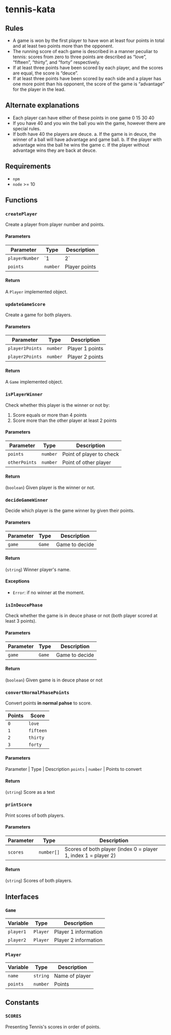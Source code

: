 # tennis-kata

## Rules

+ A game is won by the first player to have won at least four points in total and at least two points more than the opponent.
+ The running score of each game is described in a manner peculiar to tennis: scores from zero to three points are described as “love”, “fifteen”, “thirty”, and “forty” respectively.
+ If at least three points have been scored by each player, and the scores are equal, the score is “deuce”.
+ If at least three points have been scored by each side and a player has one more point than his opponent, the score of the game is “advantage” for the player in the lead.

## Alternate explanations

+ Each player can have either of these points in one game 0 15 30 40
+ If you have 40 and you win the ball you win the game, however there are special rules.
+ If both have 40 the players are deuce. a. If the game is in deuce, the winner of a ball will have advantage and game ball. b. If the player with advantage wins the ball he wins the game c. If the player without advantage wins they are back at deuce.

## Requirements
- `npm`
- `node` >= 10

## Functions

### `createPlayer`
Create a player from player number and points.

#### Parameters
Parameter | Type | Description
--------- | ---- | -----------
`playerNumber` | `1 | 2` | Player number
`points` | `number` | Player points

#### Return
A `Player` implemented object.

### `updateGameScore`
Create a game for both players.

#### Parameters
Parameter | Type | Description
--------- | ---- | -----------
`player1Points` | `number` | Player 1 points
`player2Points` | `number` | Player 2 points

#### Return
A `Game` implemented object.

### `isPlayerWinner`
Check whether this player is the winner or not by:
1. Score equals or more than 4 points
2. Score more than the other player at least 2 points

#### Parameters
Parameter | Type | Description
--------- | ---- | -----------
`points` | `number` | Point of player to check
`otherPoints` | `number` | Point of other player

#### Return
(`boolean`) Given player is the winner or not.

### `decideGameWinner`
Decide which player is the game winner by given their points.

#### Parameters
Parameter | Type | Description
--------- | ---- | -----------
`game` | `Game` | Game to decide

#### Return
(`string`) Winner player's name.

#### Exceptions
- `Error`: if no winner at the moment.

### `isInDeucePhase`
Check whether the game is in deuce phase or not (both player scored at least 3 points).

#### Parameters
Parameter | Type | Description
--------- | ---- | -----------
`game` | `Game` | Game to decide

#### Return
(`boolean`) Given game is in deuce phase or not

### `convertNormalPhasePoints`
Convert points **in normal pahse** to score.

Points | Score
------ | -----
`0` | `love`
`1` | `fifteen`
`2` | `thirty`
`3` | `forty`

#### Parameters
Parameter | Type | Description
`points` | `number` | Points to convert

#### Return
(`string`) Score as a text

### `printScore`
Print scores of both players.

#### Parameters
Parameter | Type | Description
--------- | ---- | -----------
`scores` | `number[]` | Scores of both player (index 0 = player 1, index 1 = player 2)

#### Return
(`string`) Scores of both players.

## Interfaces

### `Game`

Variable | Type | Description
-------- | ---- | -----------
`player1` | `Player` | Player 1 information
`player2` | `Player` | Player 2 information

### `Player`

Variable | Type | Description
-------- | ---- | -----------
`name` | `string` | Name of player
`points` | `number` | Points

## Constants

### `SCORES`
Presenting Tennis's scores in order of points.
